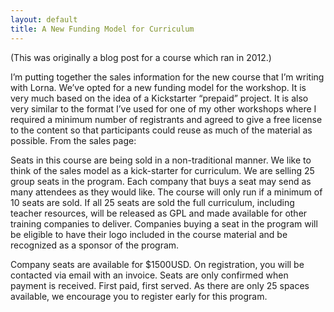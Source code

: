 ```yaml
---
layout: default
title: A New Funding Model for Curriculum
---
```


(This was originally a blog post for a course which ran in
2012.)

I’m putting together the sales information for the new course that I’m writing with Lorna. We’ve opted for a new funding model for the workshop. It is very much based on the idea of a Kickstarter “prepaid” project. It is also very similar to the format I’ve used for one of my other workshops where I required a minimum number of registrants and agreed to give a free license to the content so that participants could reuse as much of the material as possible. From the sales page:

Seats in this course are being sold in a non-traditional manner. We like to think of the sales model as a kick-starter for curriculum. We are selling 25 group seats in the program. Each company that buys a seat may send as many attendees as they would like. The course will only run if a minimum of 10 seats are sold. If all 25 seats are sold the full curriculum, including teacher resources, will be released as GPL and made available for other training companies to deliver. Companies buying a seat in the program will be eligible to have their logo included in the course material and be recognized as a sponsor of the program.

Company seats are available for $1500USD. On registration, you will be contacted via email with an invoice. Seats are only confirmed when payment is received. First paid, first served. As there are only 25 spaces available, we encourage you to register early for this program.
